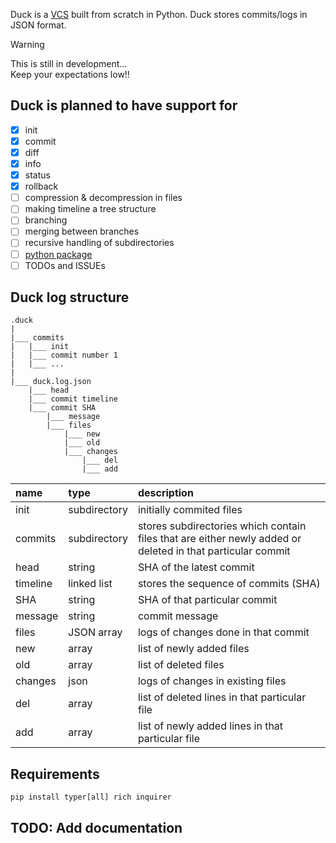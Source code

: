Duck is a [VCS](https://en.wikipedia.org/wiki/Version_control) built from scratch in Python. Duck stores commits/logs in JSON format. 

> [!WARNING]
> This is still  in development...<br>
> Keep your expectations low!!

## Duck is planned to have support for
- [x] init
- [x] commit
- [x] diff
- [x] info
- [x] status
- [x] rollback 
- [ ] compression & decompression in files
- [ ] making timeline a tree structure
- [ ] branching
- [ ] merging between branches
- [ ] recursive handling of subdirectories
- [ ] [python package](https://typer.tiangolo.com/tutorial/package/)
- [ ] TODOs and ISSUEs

## Duck log structure
```
.duck
|
|___ commits
|   |___ init
|   |___ commit number 1
|   |___ ...
|
|___ duck.log.json
    |___ head
    |___ commit timeline
    |___ commit SHA
    	|___ message
    	|___ files
            |___ new
            |___ old
            |___ changes
            	|___ del
            	|___ add
```
| name     | type         | description                                                                                                |
| :------- | :----------- | :--------------------------------------------------------------------------------------------------------- |
| init     | subdirectory | initially commited files                                                                                   |
| commits  | subdirectory | stores subdirectories which contain files that are either newly added or deleted in that particular commit |
| head     | string       | SHA of the latest commit                                                                                   |
| timeline | linked list  | stores the sequence of commits (SHA)                                                                       |
| SHA      | string       | SHA of that particular commit                                                                              |
| message  | string       | commit message                                                                                             |
| files    | JSON array   | logs of changes done in that commit                                                                        |
| new      | array        | list of newly added files                                                                                  |
| old      | array        | list of deleted files                                                                                      |
| changes  | json         | logs of changes in existing files                                                                          |
| del      | array        | list of deleted lines in that particular file                                                              |
| add      | array        | list of newly added lines in that particular file                                                          |

## Requirements
``` console
pip install typer[all] rich inquirer
```

## TODO: Add documentation
